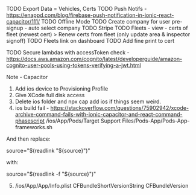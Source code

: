 TODO Export Data = Vehicles, Certs
TODO Push Notifs - https://enappd.com/blog/firebase-push-notification-in-ionic-react-capacitor/111/
TODO Offline Mode
TODO Create company for user pre-signup - auto select company
TODO Stripe
TODO Fleets - view - certs of fleet (newest cert) > Renew certs from fleet (only update area & inspector signoff)
TODO Fleets link on dashboard
TODO Add fine print to cert

TODO Secure lambdas with accessToken check - https://docs.aws.amazon.com/cognito/latest/developerguide/amazon-cognito-user-pools-using-tokens-verifying-a-jwt.html

Note - Capacitor
1.  Add ios device to Provisioning Profile
2.  Give XCode full disk access
3.  Delete ios folder and npx cap add ios if things seem weird.
4.  ios build fail - https://stackoverflow.com/questions/75902942/xcode-archive-command-fails-with-ionic-capacitor-and-react-command-phasescript
/ios/App/Pods/Target Support Files/Pods-App/Pods-App-frameworks.sh

And then replace:

source="$(readlink "${source}")"

with:

source="$(readlink -f "${source}")"

5. /ios/App/App/Info.plist
    CFBundleShortVersionString
    CFBundleVersion